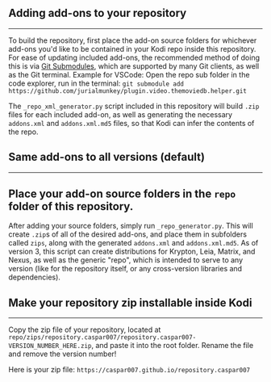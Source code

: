 ## Adding add-ons to your repository
---
To build the repository, first place the add-on source folders for whichever add-ons you'd like to be contained in your Kodi repo inside this repository. 
For ease of updating included add-ons, the recommended method of doing this is via [Git Submodules](https://git-scm.com/book/en/v2/Git-Tools-Submodules), which are supported by many Git clients, as well as the Git terminal. 
Example for VSCode: 
Open the repo sub folder in the code explorer, run in the terminal: 
`git submodule add https://github.com/jurialmunkey/plugin.video.themoviedb.helper.git`

The `_repo_xml_generator.py` script included in this repository will build `.zip` files for each included add-on, as well as generating the necessary `addons.xml` and `addons.xml.md5` files, so that Kodi can infer the contents of the repo. 

## Same add-ons to all versions (default)
---
Place your add-on source folders in the `repo` folder of this repository.
---
After adding your source folders, simply run `_repo_generator.py`. This will create `.zip`s of all of the desired add-ons, and place them in subfolders called `zips`, along with the generated `addons.xml` and `addons.xml.md5`. As of version 3, this script can create distributions for Krypton, Leia, Matrix, and Nexus, as well as the generic "repo", which is intended to serve to any version (like for the repository itself, or any cross-version libraries and dependencies).

## Make your repository zip installable inside Kodi
---
Copy the zip file of your repository, located at `repo/zips/repository.caspar007/repository.caspar007-VERSION_NUMBER_HERE.zip`,
and paste it into the root folder. Rename the file and remove the version number!

Here is your zip file:
`https://caspar007.github.io/repository.caspar007`
